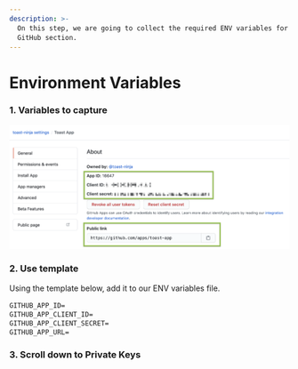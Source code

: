 ```yaml
---
description: >-
  On this step, we are going to collect the required ENV variables for the
  GitHub section.
---
```


# Environment Variables

### 1. Variables to capture

![](../../.gitbook/assets/image%20%2815%29.png)

### 2. Use template

Using the template below, add it to our ENV variables file.

```text
GITHUB_APP_ID=
GITHUB_APP_CLIENT_ID=
GITHUB_APP_CLIENT_SECRET=
GITHUB_APP_URL=
```

### 3. Scroll down to Private Keys

